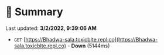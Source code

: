 # 📖 Summary
Last updated: **3/2/2022, 9:39:06 AM**

- `GET` [https://Bhadwa-sala.toxicblte.repl.co](https://Bhadwa-sala.toxicblte.repl.co) - **Down** (5144ms)
